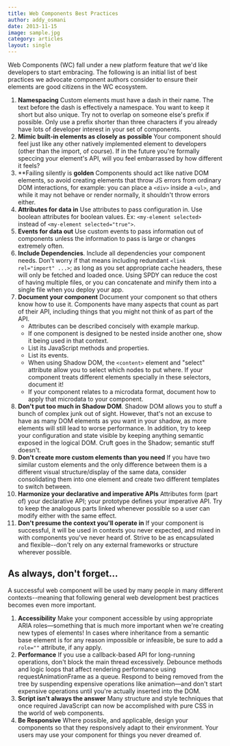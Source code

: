 ```yaml
---
title: Web Components Best Practices
author: addy_osmani
date: 2013-11-15
image: sample.jpg
category: articles
layout: single
---
```


Web Components (WC) fall under a new platform feature that we'd like developers
to start embracing. The following is an initial list of best practices we
advocate component authors consider to ensure their elements are good citizens
in the WC ecosystem.

<!-- Read more -->

1. **Namespacing** Custom elements must have a dash in their name. The text
   before the dash is effectively a namespace. You want to keep it short but
   also unique. Try not to overlap on someone else's prefix if possible. Only
   use a prefix shorter than three characters if you already have lots of
   developer interest in your set of components.
2. **Mimic built-in elements as closely as possible** Your component should feel
   just like any other natively implemented element to developers (other than
   the import, of course). If in the future you're formally speccing your
   element's API, will you feel embarrassed by how different it feels?
3. **Failing silently is **golden** Components should act like native DOM
   elements, so avoid creating elements that throw JS errors from ordinary DOM
   interactions, for example: you can place a `<div>` inside a `<ul>`, and while
   it may not behave or render normally, it shouldn't throw errors either.
4. **Attributes for data in** Use attributes to pass configuration in. Use
   boolean attributes for boolean values. Ex: `<my-element selected>` instead of
   `<my-element selected="true">`.
5. **Events for data out** Use custom events to pass information out of
   components unless the information to pass is large or changes extremely
   often.
6. **Include Dependencies**. Include all dependencies your component needs.
   Don't worry if that means including redundant `<link rel="import" ...>`; as
   long as you set appropriate cache headers, these will only be fetched and
   loaded once. Using SPDY can reduce the cost of having multiple files, or you
   can concatenate and minify them into a single file when you deploy your app.
7. **Document your component** Document your component so that others know how
   to use it. Components have many aspects that count as part of their API,
   including things that you might not think of as part of the API.
    * Attributes can be described concisely with example markup.
    * If one component is designed to be nested inside another one, show it
      being used in that context.
    * List its JavaScript methods and properties.
    * List its events.
    * When using Shadow DOM, the `<content>` element and "select" attribute
      allow you to select which nodes to put where. If your component treats
      different elements specially in these selectors, document it!
    * If your component relates to a microdata format, document how to apply
      that microdata to your component.
14. **Don't put too much in Shadow DOM**. Shadow DOM allows you to stuff a bunch
    of complex junk out of sight. However, that's not an excuse to have as many
    DOM elements as you want in your shadow, as more elements will still lead to
    worse performance. In addition, try to keep your configuration and state
    visible by keeping anything semantic exposed in the logical DOM. Cruft goes
    in the Shadow; semantic stuff doesn't.
15. **Don't create more custom elements than you need** If you have two similar
    custom elements and the only difference between them is a different visual
    structure/display of the same data, consider consolidating them into one
    element and create two different templates to switch between.
16. **Harmonize your declarative and imperative APIs** Attributes form (part of)
    your declarative API; your prototype defines your imperative API. Try to
    keep the analogous parts linked whenever possible so a user can modify
    either with the same effect.
17. **Don't presume the context you'll operate in** If your component is
    successful, it will be used in contexts you never expected, and mixed in
    with components you've never heard of. Strive to be as encapsulated and
    flexible--don't rely on any external frameworks or structure wherever
    possible.

## As always, don't forget...

A successful web component will be used by many people in many different
contexts--meaning that following general web development best practices becomes
even more important.

1. **Accessibility** Make your component accessible by using appropriate ARIA
   roles—something that is much more important when we're creating new types of
   elements! In cases where inheritance from a semantic base element is for any
   reason impossible or infeasible, be sure to add a `role=""` attribute, if any
   apply.
2. **Performance** If you use a callback-based API for long-running operations,
   don't block the main thread excessively. Debounce methods and logic loops
   that affect rendering performance using requestAnimationFrame as a queue.
   Respond to being removed from the tree by suspending expensive operations
   like animation—and don't start expensive operations until you're actually
   inserted into the DOM.
3. **Script isn't always the answer** Many structure and style techniques that
   once required JavaScript can now be accomplished with pure CSS in the world
   of web components.
4. **Be Responsive** Where possible, and applicable, design your components so
   that they responsively adapt to their environment. Your users may use your
   component for things you never dreamed of.
